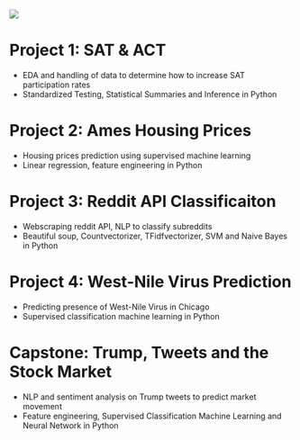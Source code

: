 # ![](https://ga-dash.s3.amazonaws.com/production/assets/logo-9f88ae6c9c3871690e33280fcf557f33.png)   

# Project 1: SAT & ACT
- EDA and handling of data to determine how to increase SAT participation rates
- Standardized Testing, Statistical Summaries and Inference in Python


# Project 2: Ames Housing Prices
- Housing prices prediction using supervised machine learning
- Linear regression, feature engineering in Python


# Project 3: Reddit API Classificaiton
- Webscraping reddit API, NLP to classify subreddits
- Beautiful soup, Countvectorizer, TFidfvectorizer, SVM and Naive Bayes in Python


# Project 4: West-Nile Virus Prediction
- Predicting presence of West-Nile Virus in Chicago
- Supervised classification machine learning in Python


# Capstone: Trump, Tweets and the Stock Market
- NLP and sentiment analysis on Trump tweets to predict market movement
- Feature engineering, Supervised Classification Machine Learning and Neural Network in Python
